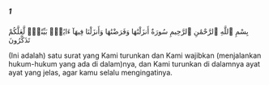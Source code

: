 ##### 1

<span class="ayah">بِسْمِ ٱللَّهِ ٱلرَّحْمَٰنِ ٱلرَّحِيمِ سُورَةٌ أَنزَلْنَٰهَا وَفَرَضْنَٰهَا وَأَنزَلْنَا فِيهَآ ءَايَٰتٍۭ بَيِّنَٰتٍۢ لَّعَلَّكُمْ تَذَكَّرُونَ</span>

<span class="ayah_translation">(Ini adalah) satu surat yang Kami turunkan dan Kami wajibkan (menjalankan hukum-hukum yang ada di dalam)nya, dan Kami turunkan di dalamnya ayat ayat yang jelas, agar kamu selalu mengingatinya.</span>
